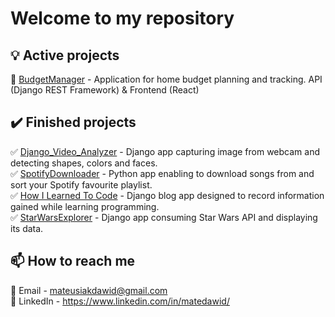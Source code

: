 # Welcome to my repository 

## 💡 Active projects
🔨 [BudgetManager](https://github.com/MateDawid/BudgetManager) - Application for home budget planning and tracking. API (Django REST Framework) & Frontend (React)
## ✔️ Finished projects
✅ [Django_Video_Analyzer](https://github.com/MateDawid/DjangoVideoAnalyzer) - Django app capturing image from webcam and detecting shapes, colors and faces.\
✅ [SpotifyDownloader](https://github.com/MateDawid/SpotifyDownloader) - Python app enabling to download songs from and sort your Spotify favourite playlist. \
✅ [How I Learned To Code](https://github.com/MateDawid/How_I_Learned_To_Code) - Django blog app designed to record information gained while learning programming.\
✅ [StarWarsExplorer](https://github.com/MateDawid/StarWarsExplorer) - Django app consuming Star Wars API and displaying its data.
## 📫 How to reach me 
📧 Email - mateusiakdawid@gmail.com \
📮 LinkedIn - https://www.linkedin.com/in/matedawid/
